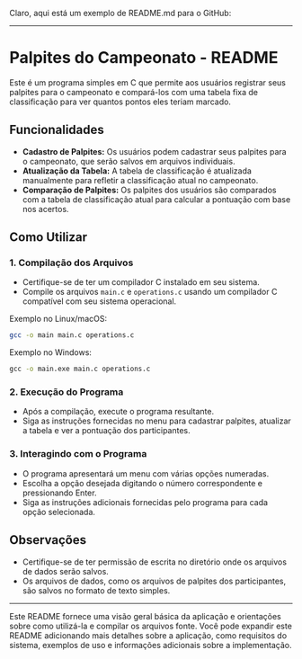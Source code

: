 Claro, aqui está um exemplo de README.md para o GitHub:

---

# Palpites do Campeonato - README

Este é um programa simples em C que permite aos usuários registrar seus palpites para o campeonato e compará-los com uma tabela fixa de classificação para ver quantos pontos eles teriam marcado.

## Funcionalidades

- **Cadastro de Palpites:** Os usuários podem cadastrar seus palpites para o campeonato, que serão salvos em arquivos individuais.
- **Atualização da Tabela:** A tabela de classificação é atualizada manualmente para refletir a classificação atual no campeonato.
- **Comparação de Palpites:** Os palpites dos usuários são comparados com a tabela de classificação atual para calcular a pontuação com base nos acertos.

## Como Utilizar

### 1. Compilação dos Arquivos

- Certifique-se de ter um compilador C instalado em seu sistema.
- Compile os arquivos `main.c` e `operations.c` usando um compilador C compatível com seu sistema operacional.

Exemplo no Linux/macOS:
```bash
gcc -o main main.c operations.c
```

Exemplo no Windows:
```cmd
gcc -o main.exe main.c operations.c
```

### 2. Execução do Programa

- Após a compilação, execute o programa resultante.
- Siga as instruções fornecidas no menu para cadastrar palpites, atualizar a tabela e ver a pontuação dos participantes.

### 3. Interagindo com o Programa

- O programa apresentará um menu com várias opções numeradas.
- Escolha a opção desejada digitando o número correspondente e pressionando Enter.
- Siga as instruções adicionais fornecidas pelo programa para cada opção selecionada.

## Observações

- Certifique-se de ter permissão de escrita no diretório onde os arquivos de dados serão salvos.
- Os arquivos de dados, como os arquivos de palpites dos participantes, são salvos no formato de texto simples.

---

Este README fornece uma visão geral básica da aplicação e orientações sobre como utilizá-la e compilar os arquivos fonte. Você pode expandir este README adicionando mais detalhes sobre a aplicação, como requisitos do sistema, exemplos de uso e informações adicionais sobre a implementação.

